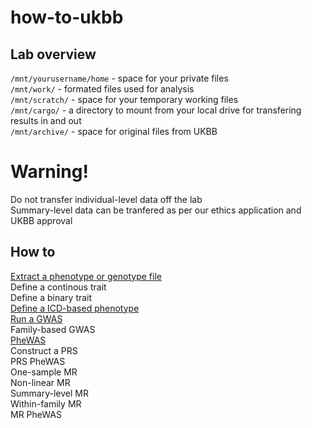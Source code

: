 # how-to-ukbb

## Lab overview   
`/mnt/yourusername/home` - space for your private files   
`/mnt/work/` - formated files used for analysis    
`/mnt/scratch/` - space for your temporary working files    
`/mnt/cargo/` - a directory to mount from your local drive for transfering results in and out    
`/mnt/archive/` - space for original files from UKBB

# Warning!
Do not transfer individual-level data off the lab    
Summary-level data can be tranfered as per our ethics application and UKBB approval   

## How to   
[Extract a phenotype or genotype file](https://github.com/benbrumpton/how-to-ukbb/blob/main/extract/extract.md)         
Define a continous trait     
Define a binary trait    
[Define a ICD-based phenotype](https://github.com/benbrumpton/how-to-ukbb/blob/main/define/define.md)    
[Run a GWAS](https://github.com/benbrumpton/launch-ukbb-gwas)    
Family-based GWAS     
[PheWAS](https://github.com/hunt-genes/how-to-ukbb/tree/main/UKBpheWAS)   
Construct a PRS    
PRS PheWAS     
One-sample MR     
Non-linear MR     
Summary-level MR     
Within-family MR     
MR PheWAS       
